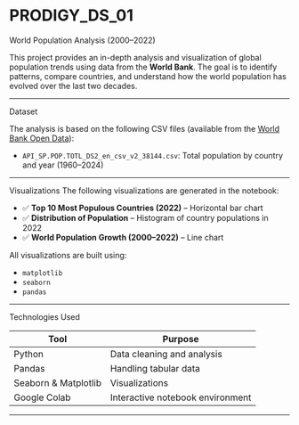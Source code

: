 # PRODIGY_DS_01

World Population Analysis (2000–2022)

This project provides an in-depth analysis and visualization of global population trends using data from the **World Bank**. The goal is to identify patterns, compare countries, and understand how the world population has evolved over the last two decades.

---

Dataset

The analysis is based on the following CSV files (available from the [World Bank Open Data](https://data.worldbank.org)):

- `API_SP.POP.TOTL_DS2_en_csv_v2_38144.csv`: Total population by country and year (1960–2024)
---
Visualizations
The following visualizations are generated in the notebook:

- ✅ **Top 10 Most Populous Countries (2022)** – Horizontal bar chart
- ✅ **Distribution of Population** – Histogram of country populations in 2022
- ✅ **World Population Growth (2000–2022)** – Line chart

All visualizations are built using:
- `matplotlib`
- `seaborn`
- `pandas`

---

Technologies Used

| Tool | Purpose |
|------|---------|
| Python | Data cleaning and analysis |
| Pandas | Handling tabular data |
| Seaborn & Matplotlib | Visualizations |
| Google Colab | Interactive notebook environment |

---

